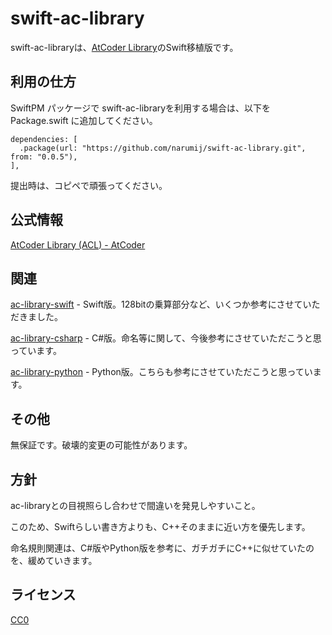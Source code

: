 # swift-ac-library

swift-ac-libraryは、[AtCoder Library][ac-library]のSwift移植版です。

## 利用の仕方

SwiftPM パッケージで swift-ac-libraryを利用する場合は、以下をPackage.swift に追加してください。

```
dependencies: [
  .package(url: "https://github.com/narumij/swift-ac-library.git", from: "0.0.5"),
],
```

提出時は、コピペで頑張ってください。

## 公式情報

[AtCoder Library (ACL) - AtCoder][acl]

## 関連

[ac-library-swift] - Swift版。128bitの乗算部分など、いくつか参考にさせていただきました。

[ac-library-csharp] - C#版。命名等に関して、今後参考にさせていただこうと思っています。

[ac-library-python] - Python版。こちらも参考にさせていただこうと思っています。

## その他

無保証です。破壊的変更の可能性があります。

## 方針

ac-libraryとの目視照らし合わせで間違いを発見しやすいこと。

このため、Swiftらしい書き方よりも、C++そのままに近い方を優先します。

命名規則関連は、C#版やPython版を参考に、ガチガチにC++に似せていたのを、緩めていきます。

## ライセンス

[CC0]

[acl]: https://atcoder.jp/posts/517

[ac-library]: https://github.com/atcoder/ac-library

[ac-library-swift]: https://github.com/kyomuei/ac-library-swift

[ac-library-python]: https://github.com/not522/ac-library-python

[ac-library-csharp]: https://github.com/kzrnm/ac-library-csharp

[CC0]: https://creativecommons.org/public-domain/cc0/

